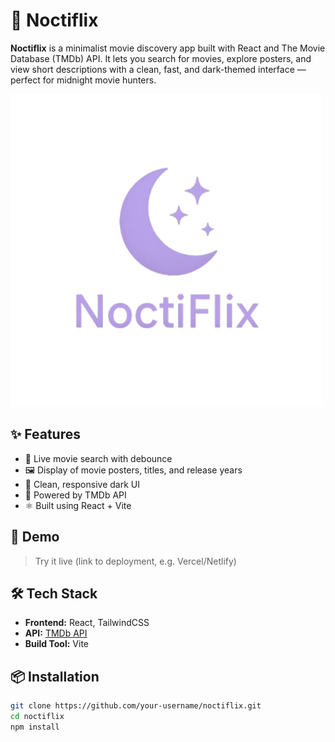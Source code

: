 # 🌙 Noctiflix

**Noctiflix** is a minimalist movie discovery app built with React and The Movie Database (TMDb) API. It lets you search for movies, explore posters, and view short descriptions with a clean, fast, and dark-themed interface — perfect for midnight movie hunters.

![Noctiflix Logo](./noctiflix.png)

## ✨ Features

- 🔎 Live movie search with debounce
- 🖼️ Display of movie posters, titles, and release years
- 🌙 Clean, responsive dark UI
- 🚀 Powered by TMDb API
- ⚛️ Built using React + Vite

## 🧪 Demo

> Try it live (link to deployment, e.g. Vercel/Netlify)

## 🛠️ Tech Stack

- **Frontend:** React, TailwindCSS
- **API:** [TMDb API](https://www.themoviedb.org/)
- **Build Tool:** Vite

## 📦 Installation

```bash
git clone https://github.com/your-username/noctiflix.git
cd noctiflix
npm install
